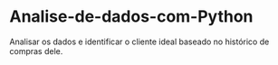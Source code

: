 # Analise-de-dados-com-Python
Analisar os dados e identificar o cliente ideal baseado no histórico de compras dele.
